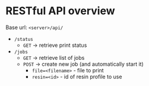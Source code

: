 # RESTful API overview

Base url: `<server>/api/`

* `/status`
  * `GET` → retrieve print status
* `/jobs`
  * `GET` → retrieve list of jobs
  * `POST` → create new job (and automatically start it)
    * `file=<filename>` - file to print
    * `resin=<id>` - id of resin profile to use
